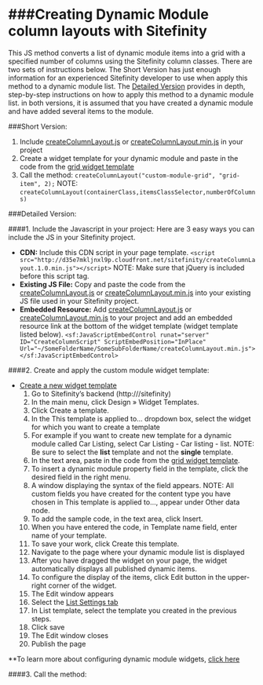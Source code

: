 ###Creating Dynamic Module column layouts with Sitefinity 
=========================

This JS method converts a list of dynamic module items into a grid with a specified number of columns using the Sitefinity column classes. There are two sets of instructions below. The Short Version has just enough information for an experienced Sitefinity developer to use when apply this method to a dynamic module list. The [Detailed Version]() provides in depth, step-by-step instructions on how to apply this method to a dynamic module list. in both versions, it is assumed that you have created a dynamic module and have added several items to the module. 

###Short Version:
1. Include [createColumnLayout.js](https://github.com/matthewtruty0093/Create-Column-Layouts-With-Sitefinity/blob/master/createColumnLayout.js) or [createColumnLayout.min.js](https://github.com/matthewtruty0093/Create-Column-Layouts-With-Sitefinity/blob/master/createColumnLayout.min.js) in your project
2. Create a widget template for your dynamic module and paste in the code from the [grid widget template](https://github.com/matthewtruty0093/Create-Column-Layouts-With-Sitefinity/blob/master/gridWidgetTemplate.ascx)
3. Call the method: `createColumnLayout("custom-module-grid", "grid-item", 2);` NOTE: `createColumnLayout(containerClass,itemsClassSelector,numberOfColumns)`


###Detailed Version:

####1. Include the Javascript in your project:
Here are 3 easy ways you can include the JS in your Sitefinity project.
  - **CDN:** Include this CDN script in your page template. `<script src="http://d35e7mkljnxl9p.cloudfront.net/sitefinity/createColumnLayout.1.0.min.js"></script>` NOTE: Make sure that jQuery is included before this script tag.
  - **Existing JS File:** Copy and paste the code from the [createColumnLayout.js](https://github.com/matthewtruty0093/Create-Column-Layouts-With-Sitefinity/blob/master/createColumnLayout.js) or [createColumnLayout.min.js](https://github.com/matthewtruty0093/Create-Column-Layouts-With-Sitefinity/blob/master/createColumnLayout.min.js) into your existing JS file used in your Sitefinity project. 
  - **Embedded Resource:** Add [createColumnLayout.js](https://github.com/matthewtruty0093/Create-Column-Layouts-With-Sitefinity/blob/master/createColumnLayout.js) or [createColumnLayout.min.js](https://github.com/matthewtruty0093/Create-Column-Layouts-With-Sitefinity/blob/master/createColumnLayout.min.js) to your project and add an embedded resource link at the bottom of the widget template (widget template listed below). `<sf:JavaScriptEmbedControl runat="server" ID="CreateColumnScript" ScriptEmbedPosition="InPlace" Url="~/SomeFolderName/SomeSubFolderName/createColumnLayout.min.js"></sf:JavaScriptEmbedControl>`


####2. Create and apply the custom module widget template:
- [Create a new widget template](http://www.sitefinity.com/documentation/documentationarticles/designer-s-guide/widget-templates/using-the-widget-templates-editor/creating-and-editing-widget-templates)
  1. Go to Sitefinity’s backend (http://<yoursite>/sitefinity)
  2. In the main menu, click Design » Widget Templates.
  3. Click Create a template.
  4. In the This template is applied to... dropdown box, select the widget for which you want to create a template
  5. For example if you want to create new template for a dynamic module called Car Listing, select Car Listing - Car listing - list. NOTE: Be sure to select the **list** template and not the **single** template. 
  6. In the text area, paste in the code from the [grid widget template](https://github.com/matthewtruty0093/Create-Column-Layouts-With-Sitefinity/blob/master/gridWidgetTemplate.ascx).
  7. To insert a dynamic module property field in the template, click the desired field in the right menu.
  8. A window displaying the syntax of the field appears. NOTE: All custom fields you have created for the content type you have chosen in This template is applied to..., appear under Other data node.
  9. To add the sample code, in the text area, click Insert.
  10. When you have entered the code, in Template name field, enter name of your template.
  11. To save your work, click Create this template.  
  12. Navigate to the page where your dynamic module list is displayed
  13. After you have dragged the widget on your page, the widget automatically displays all published dynamic items.
  14. To configure the display of the items, click Edit button in the upper-right corner of the widget.
  15. The Edit window appears
  16. Select the [List Settings tab](http://www.sitefinity.com/documentation/documentationarticles/list-settings-tab)
  17. In List template, select the template you created in the previous steps.
  18. Click save
  19. The Edit window closes
  20. Publish the page  

**To learn more about configuring dynamic module widgets, [click here](http://www.sitefinity.com/documentation/documentationarticles/user-guide/widgets/content-widgets-group/configuring-custom-module-widgets)
  
####3. Call the method:




